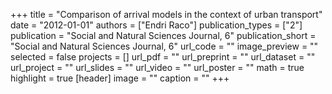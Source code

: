 +++
title = "Comparison of arrival models in the context of urban transport"
date = "2012-01-01"
authors = ["Endri Raco"]
publication_types = ["2"]
publication = "Social and Natural Sciences Journal, 6"
publication_short = "Social and Natural Sciences Journal, 6"
url_code = ""
image_preview = ""
selected = false
projects = []
url_pdf = ""
url_preprint = ""
url_dataset = ""
url_project = ""
url_slides = ""
url_video = ""
url_poster = ""
math = true
highlight = true
[header]
image = ""
caption = ""
+++
